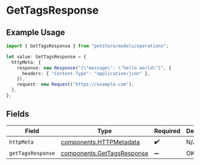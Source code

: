 # GetTagsResponse

## Example Usage

```typescript
import { GetTagsResponse } from "petstore/models/operations";

let value: GetTagsResponse = {
  httpMeta: {
    response: new Response("{\"message\": \"hello world\"}", {
      headers: { "Content-Type": "application/json" },
    }),
    request: new Request("https://example.com"),
  },
};
```

## Fields

| Field                                                                    | Type                                                                     | Required                                                                 | Description                                                              |
| ------------------------------------------------------------------------ | ------------------------------------------------------------------------ | ------------------------------------------------------------------------ | ------------------------------------------------------------------------ |
| `httpMeta`                                                               | [components.HTTPMetadata](../../models/components/httpmetadata.md)       | :heavy_check_mark:                                                       | N/A                                                                      |
| `getTagsResponse`                                                        | [components.GetTagsResponse](../../models/components/gettagsresponse.md) | :heavy_minus_sign:                                                       | OK                                                                       |